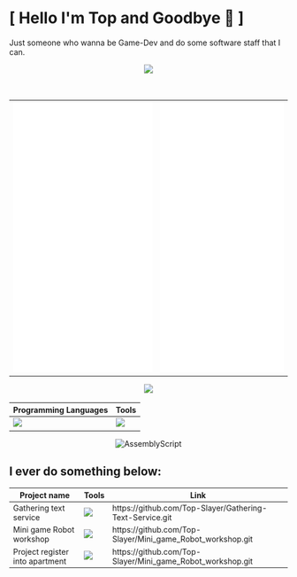 # [ Hello I'm Top and Goodbye 👋 ]
Just someone who wanna be Game-Dev and do some software staff that I can.

<p align="center">
   <img
      src="https://readme-typing-svg.demolab.com?font=&weight=600&size=40&pause=1000&color=FFFFFF&center=true&vCenter=true&random=false&width=435&height=60&lines=I+DON'T+KNOW,+TOO"
    />
</p>

<div align="center">
  <br>
  <table align="center">
    <tr>
      <th>
        <img src="github-metrics.svg"/>
      </th>
      <th>
        <img src="github-stacks.svg"/>
      </th>
    </tr>
  </table>
</div>

<div align="center">
  <img src="https://github-readme-stats.vercel.app/api/top-langs/?username=Top-Slayer&langs_count=20&layout=compact&theme=tokyonight&hide_border=true&bg_color=00000000"/>
  <table>
    <thead>
      <tr>
        <th>Programming Languages</th>
        <th>Tools</th>
      </tr>
    </thead>
    <tbody>
      <tr>
        <td>
          <img src="https://skillicons.dev/icons?i=c,cs,python,bash,go" />
        </td>
        <td>
          <img src="https://skillicons.dev/icons?i=unity,blender,neovim,vscode,arch,docker,firebase" />
        </td>
      </tr>
    </tbody>
  </table>

![AssemblyScript](https://img.shields.io/badge/assembly%20script-%23000000.svg?style=for-the-badge&logo=assemblyscript&logoColor=white)

</div>


## I ever do something below:

<div align="center">
  <table>
    <thead>
      <tr>
        <th>Project name</th>
        <th>Tools</th>
        <th>Link</th>
      </tr>
    </thead>
    <tbody>
      <tr>
        <td> Gathering text service </td>
        <td> <img src="https://skillicons.dev/icons?i=bash,go,sqlite"/> </td>
        <td> https://github.com/Top-Slayer/Gathering-Text-Service.git </td>
      </tr>
      <tr>
        <td> Mini game Robot workshop </td>
        <td> <img src="https://skillicons.dev/icons?i=cs,godot"/> </td>
        <td> https://github.com/Top-Slayer/Mini_game_Robot_workshop.git </td>
      </tr>
      <tr>
        <td> Project register into apartment </td>
        <td> <img src="https://skillicons.dev/icons?i=cpp,py,firebase,arduino"/> </td>
        <td> https://github.com/Top-Slayer/Mini_game_Robot_workshop.git </td>
      </tr>
    </tbody>
  </table>
</div>
